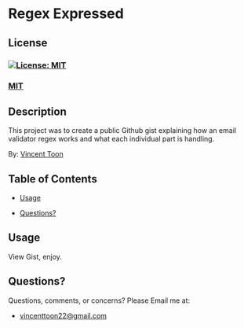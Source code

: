 # Regex Expressed

## License
### [![License: MIT](https://img.shields.io/badge/License-MIT-yellow.svg)](https://opensource.org/licenses/MIT)
### [MIT](https://opensource.org/licenses/MIT)

## Description

This project was to create a public Github gist explaining how an email validator regex works and what each individual part is handling.

By: [Vincent Toon](https://github.com/Vincenttoon)

## Table of Contents

* [Usage](#usage)  

* [Questions?](#questions)

## Usage

View Gist, enjoy.

## Questions?

Questions, comments, or concerns? Please Email me at:
* vincenttoon22@gmail.com